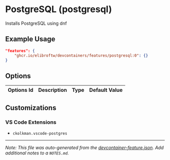 
# PostgreSQL (postgresql)

Installs PostgreSQL using dnf

## Example Usage

```json
"features": {
    "ghcr.io/elibroftw/devcontainers/features/postgresql:0": {}
}
```

## Options

| Options Id | Description | Type | Default Value |
|-----|-----|-----|-----|


## Customizations

### VS Code Extensions

- `ckolkman.vscode-postgres`



---

_Note: This file was auto-generated from the [devcontainer-feature.json](https://github.com/elibroftw/devcontainers/blob/main/src/features/postgresql/devcontainer-feature.json).  Add additional notes to a `NOTES.md`._
